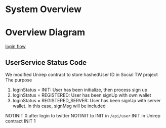 # System Overview
# Overview Diagram
[login flow](https://drive.google.com/file/d/1gP4fVwX9vjOVqCKJ2XYUMBYEn0ngH0cG/view?usp=sharing)

## UserService Status Code
We modified Unirep contract to store hashedUser ID in Social TW project 
The purpose
1. loginStatus = INIT: User has been initialize, then process sign up
2. loginStatus = REGISTERED: User has been signUp with own wallet
3. loginStatus = REGISTERED_SERVER: User has been signUp with server wallet. In this case, signMsg will be included

NOTINIT 0
    after login to twitter
    NOTINIT to INIT in `/api/user`
    INIT in Unirep contract
INIT 1
    